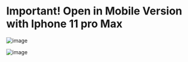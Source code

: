 # Important! Open in Mobile Version with Iphone 11 pro Max
![image](https://github.com/GhifariADR/FE_Test_MuhammadGhifariAdrian/assets/59873588/f6b699f3-a82d-4b79-b6bd-31f0017e1cfc)

![image](https://github.com/GhifariADR/FE_Test_MuhammadGhifariAdrian/assets/59873588/e52e0f87-7d5c-4b84-8827-8ba45046f723)
